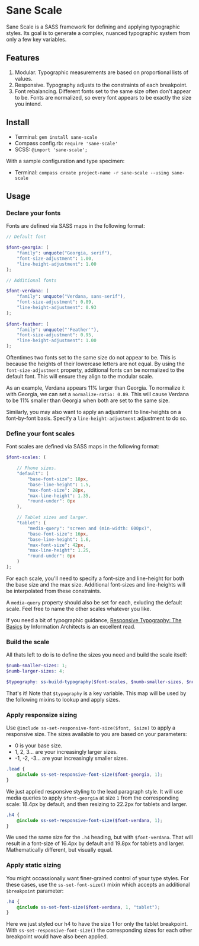 
# Sane Scale

Sane Scale is a SASS framework for defining and applying typographic styles. Its goal is to generate a complex, nuanced typographic system from only a few key variables. 



## Features

1. Modular. Typographic measurements are based on proportional lists of values. 
2. Responsive. Typography adjusts to the constraints of each breakpoint.
3. Font rebalancing. Different fonts set to the same size often don't appear to be. Fonts are normalized, so every font appears to be exactly the size you intend.



## Install 

* Terminal: `gem install sane-scale`
* Compass config.rb: `require 'sane-scale'`
* SCSS: `@import 'sane-scale';`

With a sample configuration and type specimen:

* Terminal: `compass create project-name -r sane-scale --using sane-scale`


## Usage

### Declare your fonts

Fonts are defined via SASS maps in the following format:

```scss
// Default font

$font-georgia: (
	"family": unquote("Georgia, serif"),
	"font-size-adjustment": 1.00,
	"line-height-adjustment": 1.00
);

// Additional fonts

$font-verdana: (
	"family": unquote("Verdana, sans-serif"),
	"font-size-adjustment": 0.89,
	"line-height-adjustment": 0.93
);
 
$font-feather: (
	"family": unquote("'Feather'"),
	"font-size-adjustment": 0.95,
	"line-height-adjustment": 1.00
);
```

Oftentimes two fonts set to the same size do not appear to be. This is because the heights of their lowercase letters are not equal. By using the `font-size-adjustment` property, additional fonts can be normalized to the default font. This will ensure they align to the modular scale.

As an example, Verdana appears 11% larger than Georgia. To normalize it with Georgia, we can set a `normalize-ratio: 0.89`. This will cause Verdana to be 11% smaller than Georgia when both are set to the same size.

Similarly, you may also want to apply an adjustment to line-heights on a font-by-font basis. Specify a `line-height-adjustment` adjustment to do so.



### Define your font scales

Font scales are defined via SASS maps in the following format:

```scss
$font-scales: (	

	// Phone sizes. 
	"default": (
		"base-font-size": 18px,
		"base-line-height": 1.5,
		"max-font-size": 28px,
		"max-line-height": 1.35,
		"round-under": 0px
	),

	// Tablet sizes and larger. 
	"tablet": (
		"media-query": "screen and (min-width: 600px)",
		"base-font-size": 16px,
		"base-line-height": 1.6,
		"max-font-size": 42px,
		"max-line-height": 1.25,
		"round-under": 0px
	)
); 
```
For each scale, you'll need to specify a font-size and line-height for both the base size and the max size. Additional font-sizes and line-heights will be interpolated from these constraints.

A `media-query` property should also be set for each, exluding the default scale. Feel free to name the other scales whatever you like.

If you need a bit of typographic guidance, [Responsive Typography: The Basics](https://ia.net/know-how/responsive-typography-the-basics "Responsive Typography: The Basics") by Information Architects is an excellent read.


### Build the scale

All thats left to do is to define the sizes you need and build the scale itself:

```scss
$numb-smaller-sizes: 1;
$numb-larger-sizes: 4;

$typography: ss-build-typography($font-scales, $numb-smaller-sizes, $numb-larger-sizes);
```
That's it! Note that `$typography` is a key variable. This map will be used by the following mixins to lookup and apply sizes.



### Apply responsize sizing

Use `@include ss-set-responsive-font-size($font, $size)` to apply a responsive size. The sizes available to you are based on your parameters: 
* 0 is your base size.
* 1, 2, 3... are your increasingly larger sizes.
* -1, -2, -3... are your increasingly smaller sizes.

```scss
.lead {
	@include ss-set-responsive-font-size($font-georgia, 1);
}
```
We just applied responsive styling to the lead paragraph style. It will use media queries to apply `$font-georgia` at size `1` from the corresponding scale: 18.4px by default, and then resizing to 22.2px for tablets and larger.

```scss
.h4 { 
	@include ss-set-responsive-font-size($font-verdana, 1);
}
```
We used the same size for the `.h4` heading, but with `$font-verdana`. That will result in a font-size of 16.4px by default and 19.8px for tablets and larger. Mathematically different, but visually equal.



### Apply static sizing

You might occassionally want finer-grained control of your type styles. For these cases, use the `ss-set-font-size()` mixin which accepts an additional `$breakpoint` parameter:

```scss
.h4 { 
	@include ss-set-font-size($font-verdana, 1, "tablet");
}
```

Here we just styled our h4 to have the size 1 for only the tablet breakpoint. With `ss-set-responsive-font-size()` the corresponding sizes for each other breakpoint would have also been applied.
